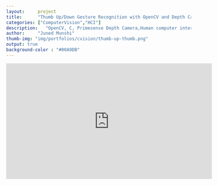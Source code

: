 ```yaml
---
layout:     project
title:      "Thumb Up/Down Gesture Recognition with OpenCV and Depth Camera"
categories: ["ComputerVision","HCI"]
description:   "OpenCV, C, Primesense Depth Camera,Human computer interaction"
author:     "Juned Munshi"
thumb-img: "img/portfolios/cvision/thumb-up-thumb.png"
output: true
background-color : "#00A9DB"
---
```

<iframe width="560" height="315" src="https://www.youtube.com/embed/GtPXEVzpjx0" frameborder="0" allowfullscreen></iframe>

